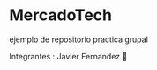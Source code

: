 # MercadoTech
ejemplo de repositorio practica grupal

Integrantes : Javier Fernandez :money_mouth_face:
